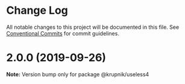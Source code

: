 # Change Log

All notable changes to this project will be documented in this file.
See [Conventional Commits](https://conventionalcommits.org) for commit guidelines.

# 2.0.0 (2019-09-26)

**Note:** Version bump only for package @krupnik/useless4
